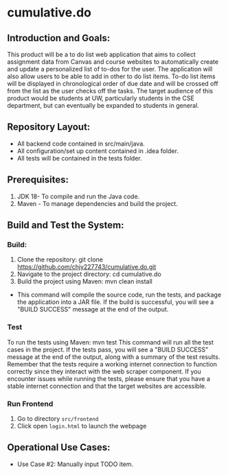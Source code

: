 # cumulative.do

## Introduction and Goals:

This product will be a to do list web application that aims to collect assignment data from Canvas and course websites to automatically create and update a personalized list of to-dos for the user. The application will also allow users to be able to add in other to do list items. To-do list items will be displayed in chronological order of due date and will be crossed off from the list as the user checks off the tasks. The target audience of this product would be students at UW, particularly students in the CSE department, but can eventually be expanded to students in general.

## Repository Layout:

- All backend code contained in src/main/java.
- All configuration/set up content contained in .idea folder.
- All tests will be contained in the tests folder.

## Prerequisites:
1. JDK 18- To compile and run the Java code.
2. Maven - To manage dependencies and build the project.

## Build and Test the System:

### Build:

1. Clone the repository: git clone https://github.com/chjy227743/cumulative.do.git
2. Navigate to the project directory: cd cumulative.do
3. Build the project using Maven: mvn clean install
- This command will compile the source code, run the tests, and package the application into a JAR file. If the build is successful, you will see a "BUILD SUCCESS" message at the end of the output.

### Test

To run the tests using Maven: mvn test
This command will run all the test cases in the project. If the tests pass, you will see a "BUILD SUCCESS" message at the end of the output, along with a summary of the test results.
Remember that the tests require a working internet connection to function correctly since they interact with the web scraper component. If you encounter issues while running the tests, please ensure that you have a stable internet connection and that the target websites are accessible.

### Run Frontend

1. Go to directory `src/frontend`
2. Click open `login.html` to launch the webpage

## Operational Use Cases:

- Use Case #2: Manually input TODO item.
